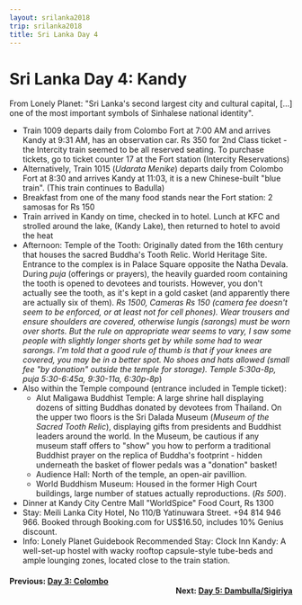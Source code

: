 ```yaml
---
layout: srilanka2018
trip: srilanka2018
title: Sri Lanka Day 4
---
```


# Sri Lanka Day 4: Kandy

From Lonely Planet: "Sri Lanka's second largest city and cultural capital, [...] one of the most important symbols of Sinhalese national identity".

* Train 1009 departs daily from Colombo Fort at 7:00 AM and arrives Kandy at 9:31 AM, has an observation car. Rs 350 for 2nd Class ticket - the Intercity train seemed to be all reserved seating. To purchase tickets, go to ticket counter 17 at the Fort station (Intercity Reservations)
* Alternatively, Train 1015 (*Udarata Menike*) departs daily from Colombo Fort at 8:30 and arrives Kandy at 11:03, it is a new Chinese-built "blue train". (This train continues to Badulla)
* Breakfast from one of the many food stands near the Fort station: 2 samosas for Rs 150
* Train arrived in Kandy on time, checked in to hotel. Lunch at KFC and strolled around the lake, (Kandy Lake), then returned to hotel to avoid the heat
* Afternoon: Temple of the Tooth: Originally dated from the 16th century that houses the sacred Buddha's Tooth Relic. World Heritage Site. Entrance to the complex is in Palace Square opposite the Natha Devala. During *puja* (offerings or prayers), the heavily guarded room containing the tooth is opened to devotees and tourists. However, you don't actually see the tooth, as it's kept in a gold casket (and apparently there are actually six of them). *Rs 1500, Cameras Rs 150 (camera fee doesn't seem to be enforced, or at least not for cell phones). Wear trousers and ensure shoulders are covered, otherwise lungis (sarongs) must be worn over shorts. But the rule on appropriate wear seems to vary, I saw some people with slightly longer shorts get by while some had to wear sarongs. I'm told that a good rule of thumb is that if your knees are covered, you may be in a better spot. No shoes and hats allowed (small fee "by donation" outside the temple for storage). Temple 5:30a-8p, puja 5:30-6:45a, 9:30-11a, 6:30p-8p*)
* Also within the Temple compound (entrance included in Temple ticket):
    - Alut Maligawa Buddhist Temple: A large shrine hall displaying dozens of sitting Buddhas donated by devotees from Thailand. On the upper two floors is the Sri Dalada Museum (*Museum of the Sacred Tooth Relic*), displaying gifts from presidents and Buddhist leaders around the world. In the Museum, be cautious if any museum staff offers to "show" you how to perform a traditional Buddhist prayer on the replica of Buddha's footprint - hidden underneath the basket of flower pedals was a "donation" basket!
    - Audience Hall: North of the temple, an open-air pavillion.
    - World Buddhism Museum: Housed in the former High Court buildings, large number of statues actually reproductions. (*Rs 500*).
* Dinner at Kandy City Centre Mall "WorldSpice" Food Court, Rs 1300
* Stay: Meili Lanka City Hotel, No 110/B Yatinuwara Street. +94 814 946 966. Booked through Booking.com for US$16.50, includes 10% Genius discount.
* Info: Lonely Planet Guidebook Recommended Stay: Clock Inn Kandy: A well-set-up hostel with wacky rooftop capsule-style tube-beds and ample lounging zones, located close to the train station.

<h4><div style="text-align: left; margin-bottom: -20px">Previous: <a href="/2018/11/27/srilanka3.html">Day 3: Colombo</a></div></h4>
<h4><div style="text-align: right;">Next: <a href="/2018/11/29/srilanka5.html">Day 5: Dambulla/Sigiriya</a></div></h4>